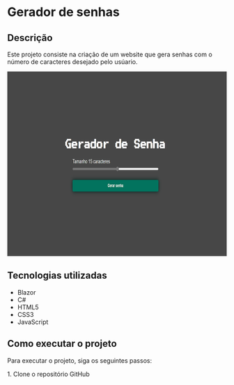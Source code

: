 <h1>Gerador de senhas</h1>
<h2>Descrição</h2>
<p>Este projeto consiste na criação de um website que gera senhas com o número de caracteres desejado pelo usúario.</p>
<p align="center"><img height="425" width="700" src="https://github.com/FelipeCostaq/Gerador_Senha/blob/master/generator_password.png?raw=true" alt="Imagem do Site Gerador de Senhas"></p>
<h2>Tecnologias utilizadas</h2>
<ul>
  <li>Blazor</li>
  <li>C#</li>
  <li>HTML5</li>
  <li>CSS3</li>
  <li>JavaScript</li>
</ul>
<h2>Como executar o projeto</h2>
<p>Para executar o projeto, siga os seguintes passos: </p>
<p>1. Clone o repositório GitHub</p>
